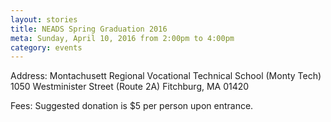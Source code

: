 ```yaml
---
layout: stories
title: NEADS Spring Graduation 2016
meta: Sunday, April 10, 2016 from 2:00pm to 4:00pm
category: events
---
```


Address: Montachusett Regional Vocational Technical School (Monty Tech)  1050 Westminister Street (Route 2A) Fitchburg, MA 01420
 
Fees: Suggested donation is $5 per person upon entrance.